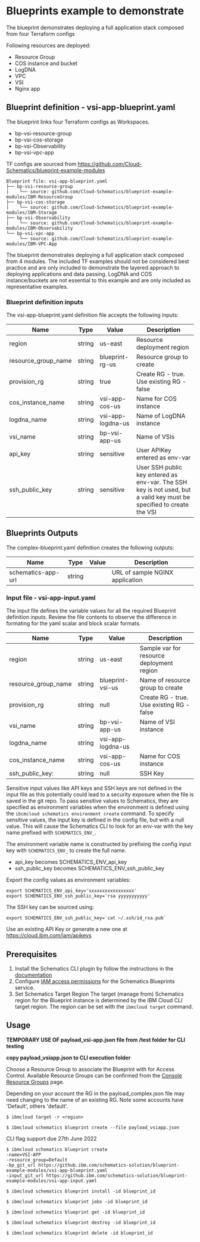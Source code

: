 # Blueprints example to demonstrate 

The blueprint demonstrates deploying a full application stack composed from four Terraform configs

Following resources are deployed:
- Resource Group
- COS instance and bucket
- LogDNA
- VPC
- VSI
- Nginx app 

## Blueprint definition - vsi-app-blueprint.yaml

The blueprint links four Terraform configs as Workspaces. 
- bp-vsi-resource-group
- bp-vsi-cos-storage
- bp-vsi-Observability
- bp-vsi-vpc-app

TF configs are sourced from https://github.com/Cloud-Schematics/blueprint-example-modules
```
Blueprint file: vsi-app-blueprint.yaml
├── bp-vsi-resource-group
|    └── source: github.com/Cloud-Schematics/blueprint-example-modules/IBM-ResourceGroup
├── bp-vsi-cos-storage
|    └── source: github.com/Cloud-Schematics/blueprint-example-modules/IBM-Storage
├── bp-vsi-Observability
|    └── source: github.com/Cloud-Schematics/blueprint-example-modules/IBM-Observability
└── bp-vsi-vpc-app
     └── source: github.com/Cloud-Schematics/blueprint-example-modules/IBM-VPC-App
```

The blueprint demonstrates deploying a full application stack composed from 4 modules. The included TF examples should not be considered best practice and are only included to demonstrate the layered approach to deploying applications and data passing. LogDNA and COS instance/buckets are not essential to this example and are only included as representative examples. 



### Blueprint definition inputs 
The vsi-app-blueprint.yaml definition file accepts the following inputs:


| Name | Type | Value | Description |
|------|------|------|----------------|
| region | string | us-east | Resource deployment region |
| resource_group_name | string | blueprint-rg-us | Resource group to create |
| provision_rg | string | true | Create RG - true. Use existing RG - false |
| cos_instance_name | string | vsi-app-cos-us | Name for COS instance |
| logdna_name | string | vsi-app-logdna-us | Name of LogDNA instance |
| vsi_name | string | bp-vsi-app-us | Name of VSIs |
| api_key | string | sensitive | User APIKey entered as env-var |
| ssh_public_key | string | sensitive | User SSH public key entered as env-var. The SSH key is not used, but a valid key must be specified to create the VSI |  

## Blueprints Outputs
The complex-blueprint.yaml definition creates the following outputs:

| Name | Type | Value | Description |
|------|------|------|----------------|
| schematics-app-url | string |  | URL of sample NGINX application |

### Input file - vsi-app-input.yaml
The input file defines the variable values for all the required Blueprint definition inputs. Review the file contents to observe the difference in formating for the yaml scalar and block scalar formats. 

| Name | Type | Value | Description |
|------|------|------|----------------|
| region | string | us-east | Sample var for resource deployment region |
| resource_group_name | string | blueprint-vsi-us | Name of resource group to create |
| provision_rg | string | null | Create RG - true. Use existing RG - false |
| vsi_name | string | bp-vsi-app-us | Name of VSI instance |
| logdna_name | string | vsi-app-logdna-us |  |
| cos_instance_name | string | vsi-app-cos-us  | Name for COS instance |
| ssh_public_key: | string | null  | SSH Key  |


Sensitive input values like API keys and SSH keys are not defined in the input file as this potentially could lead to a security exposure when the  file is saved in the git repo. To pass sensitive values to Schematics, they are specified as environment variables when the environment is defined using the `ibcmcloud schematics environment create` command. To specify sensitive values, the input key is defined in the config file, but with a null value. This will cause the Schematics CLI to look for an env-var with the key name prefixed with `SCHEMATICS_ENV_`. 

The environment variable name is constructed by prefixing the config input key with `SCHEMATICS_ENV_` to create the full name.  

- api_key becomes SCHEMATICS_ENV_api_key
- ssh_public_key becomes SCHEMATICS_ENV_ssh_public_key

Export the config values as environment variables:
```
export SCHEMATICS_ENV_api_key='xxxxxxxxxxxxxxxxx'
export SCHEMATICS_ENV_ssh_public_key='rsa yyyyyyyyyyy'
```

The SSH key can be sourced using:
```
export SCHEMATICS_ENV_ssh_public_key=`cat ~/.ssh/id_rsa.pub`
```

Use an existing API Key or generate a new one at https://cloud.ibm.com/iam/apikeys


## Prerequisites
1. Install the Schematics CLI plugin by follow the instructions in the [documentation](https://cloud.ibm.com/docs/schematics?topic=schematics-setup-cli)  
2. Configure [IAM access permissions](https://cloud.ibm.com/docs/schematics?topic=schematics-access) for the Schematics Blueprints service. 
3. Set Schematics Target Region
The target (manage from) Schematics region for the Blueprint instance is determined by the IBM Cloud CLI target region. The region can be set with the `ibmcloud target` command.


## Usage 
**TEMPORARY USE OF payload_vsi-app.json file from /test folder for CLI testing**

**copy payload_vsiapp.json to CLI execution folder**  

Choose a Resource Group to associate the Blueprint with for Access Control. Available Resource Groups can be confirmed from the [Console Resource Groups](https://cloud.ibm.com/account/resource-groups) page.  

Depending on your account the RG in the payload_complex.json file may need changing to the name of an existing RG. Note some accounts have 'Default', others 'default'.  


```
$ ibmcloud target -r <region>

$ ibmcloud schematics blueprint create --file payload_vsiapp.json
```

CLI flag support due 27th June 2022
```
$ ibmcloud schematics blueprint create 
-name=VSI-APP
-resource_group=Default
-bp_git_url https://github.ibm.com/schematics-solution/blueprint-example-modules/vsi-app-blueprint.yaml
-input_git_url https://github.ibm.com/schematics-solution/blueprint-example-modules/vsi-app-input.yaml
```

```
$ ibmcloud schematics blueprint install -id blueprint_id

$ ibmcloud schematics blueprint jobs -id blueprint_id

$ ibmcloud schematics blueprint get -id blueprint_id

$ ibmcloud schematics blueprint destroy -id blueprint_id

$ ibmcloud schematics blueprint delete -id blueprint_id
```


